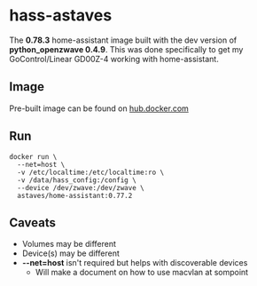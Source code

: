 # hass-astaves

The **0.78.3** home-assistant image built with the dev version of **python_openzwave 0.4.9**.  This was done specifically to get my GoControl/Linear GD00Z-4 working with home-assistant.

## Image
Pre-built image can be found on [hub.docker.com](https://hub.docker.com/r/astaves/home-assistant/)

## Run
```
docker run \
  --net=host \
  -v /etc/localtime:/etc/localtime:ro \
  -v /data/hass_config:/config \
  --device /dev/zwave:/dev/zwave \
  astaves/home-assistant:0.77.2
```

## Caveats
* Volumes may be different
* Device(s) may be different
* **--net=host** isn't required but helps with discoverable devices
  * Will make a document on how to use macvlan at sompoint
